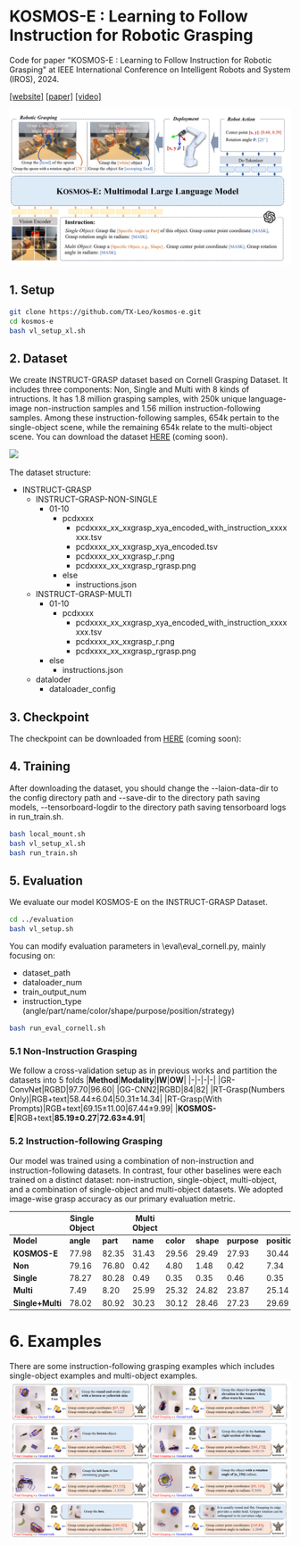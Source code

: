 <!--
 * @Author: TX-Leo
 * @Mail: tx.leo.wz@gmail.com
 * @Date: 2024-03-11 00:57:06
 * @Version: v1
 * @File: 
 * @Brief: 
-->
# KOSMOS-E : Learning to Follow Instruction for Robotic Grasping
Code for paper "KOSMOS-E : Learning to Follow Instruction for Robotic Grasping" at IEEE International Conference on Intelligent Robots and System (IROS), 2024.

[[website]]() [[paper]](IROS2024_KOSMOS_E.pdf) [[video]](https://youtu.be/ZUHpsCZ5nXc)

![](image/pipeline.png)

## 1. Setup

```bash
git clone https://github.com/TX-Leo/kosmos-e.git
cd kosmos-e
bash vl_setup_xl.sh
```

## 2. Dataset

We create INSTRUCT-GRASP dataset based on Cornell Grasping Dataset. It includes three components: Non, Single and Multi with 8 kinds of intructions. It has 1.8 million grasping samples, with 250k unique language-image non-instruction samples and 1.56 million instruction-following samples. Among these instruction-following samples, 654k pertain to the single-object scene, while the remaining 654k relate to the multi-object scene. You can download the dataset [HERE](TODO) (coming soon).

<!-- ```bash
/mnt/msranlpintern/dataset/INSTRUCT-GRASP/
``` -->
![](image/construction.png)

The dataset structure:
-   INSTRUCT-GRASP
    -   INSTRUCT-GRASP-NON-SINGLE
        -   01-10
            -   pcdxxxx
                -   pcdxxxx\_xx\_xxgrasp\_xya\_encoded\_with\_instruction\_xxxxxxx.tsv
                -   pcdxxxx\_xx\_xxgrasp\_xya\_encoded.tsv
                -   pcdxxxx\_xx\_xxgrasp\_r.png
                -   pcdxxxx\_xx\_xxgrasp\_rgrasp.png
            -   else
                -   instructions.json
    -   INSTRUCT-GRASP-MULTI
        -   01-10
            -   pcdxxxx
                -   pcdxxxx\_xx\_xxgrasp\_xya\_encoded\_with\_instruction\_xxxxxxx.tsv
                -   pcdxxxx\_xx\_xxgrasp\_r.png
                -   pcdxxxx\_xx\_xxgrasp\_rgrasp.png
        -   else
            -   instructions.json
    -   dataloder
        -   dataloader_config
## 3. Checkpoint
The checkpoint can be downloaded from [HERE](TODO) (coming soon):
<!-- ```bash
/mnt/msranlpintern/dataset/INSTRUCT-GRASP/dataloader/01/
``` -->

## 4. Training
After downloading the dataset, you should change the --laion-data-dir to the config directory path and --save-dir to the directory path saving models, --tensorboard-logdir to the directory path saving tensorboard logs in run_train.sh.

```bash
bash local_mount.sh
bash vl_setup_xl.sh
bash run_train.sh
```

## 5. Evaluation
We evaluate our model KOSMOS-E on the INSTRUCT-GRASP Dataset.

```bash
cd ../evaluation
bash vl_setup.sh
```
You can modify evaluation parameters in \eval\eval_cornell.py, mainly focusing on:

-   dataset_path
-   dataloader_num
-   train_output_num
-   instruction_type (angle/part/name/color/shape/purpose/position/strategy)

```bash
bash run_eval_cornell.sh
```
### 5.1 Non-Instruction Grasping
We follow a cross-validation setup as in previous works and partition the datasets into 5 folds
|**Method**|**Modality**|**IW**|**OW**|
|-|-|-|-|
|GR-ConvNet|RGBD|97.70|96.60|
|GG-CNN2|RGBD|84|82|
|RT-Grasp(Numbers Only)|RGB+text|58.44±6.04|50.31±14.34|
|RT-Grasp(With Prompts)|RGB+text|69.15±11.00|67.44±9.99|
|**KOSMOS-E**|RGB+text|**85.19±0.27**|**72.63±4.91**|

### 5.2 Instruction-following Grasping
Our model was trained using a combination of non-instruction and instruction-following datasets. In contrast, four other baselines were each trained on a distinct dataset: non-instruction, single-object, multi-object, and a combination of single-object and multi-object datasets. We adopted image-wise grasp accuracy as our primary evaluation metric.

|                  | **Single Object** |          | **Multi Object** |           |           |             |              |              |
| ---------------- | ----------------- | -------- | ---------------- | --------- | --------- | ----------- | ------------ | ------------ |
|     **Model**    | **angle**         | **part** | **name**         | **color** | **shape** | **purpose** | **position** | **strategy** |
| **KOSMOS-E**    | 77.98             | 82.35    | 31.43            | 29.56     | 29.49     | 27.93       | 30.44        | 36.16        |
| **Non**          | 79.16             | 76.80    | 0.42             | 4.80      | 1.48      | 0.42        | 7.34         | 2.47         |
| **Single**       | 78.27             | 80.28    | 0.49             | 0.35      | 0.35      | 0.46        | 0.35         | 0.85         |
| **Multi**        | 7.49              | 8.20     | 25.99            | 25.32     | 24.82     | 23.87       | 25.14        | 27.22        |
| **Single+Multi** | 78.02             | 80.92    | 30.23            | 30.12     | 28.46     | 27.23       | 29.69        | 33.58        |

# 6. Examples
There are some instruction-following grasping examples which includes single-object examples and multi-object examples.
![](image/case.png)